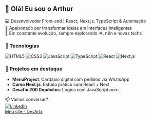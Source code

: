 ## 👋 Olá! Eu sou o Arthur

💻 Desenvolvedor Front-end | React, Next.js, TypeScript & Automação  
🎯 Apaixonado por transformar ideias em interfaces inteligentes  
🌱 Em constante evolução, sempre explorando IA, n8n e novas techs  

### 🧰 Tecnologias
![HTML5](https://img.shields.io/badge/-HTML5-E34F26?style=flat&logo=html5&logoColor=white)
![CSS3](https://img.shields.io/badge/-CSS3-1572B6?style=flat&logo=css3)
![JavaScript](https://img.shields.io/badge/-JavaScript-F7DF1E?style=flat&logo=javascript&logoColor=black)
![TypeScript](https://img.shields.io/badge/-TypeScript-007ACC?style=flat&logo=typescript)
![React](https://img.shields.io/badge/-React-61DAFB?style=flat&logo=react)
![Next.js](https://img.shields.io/badge/-Next.js-000?style=flat&logo=nextdotjs)

### 🚀 Projetos em destaque
- **MenuProject**: Cardápio digital com pedidos via WhatsApp
- **Curso Next.js**: Estudo prático com React + Next
- **Desafio 200 Depósitos**: Lógica com JavaScript puro

📫 Vamos conversar?  
[![LinkedIn](https://img.shields.io/badge/-LinkedIn-0077B5?style=flat&logo=linkedin)](https://www.linkedin.com/in/arthurlucass/)  
[Meu site - DevArtx](https://devartx.com)
